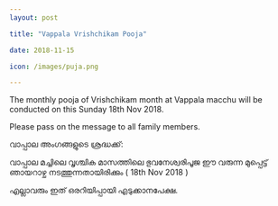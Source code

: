 ```yaml
---
layout: post

title: "Vappala Vrishchikam Pooja"

date: 2018-11-15

icon: /images/puja.png

---
```


The monthly pooja of Vrishchikam month at Vappala macchu will be conducted on this Sunday 18th Nov 2018.

Please pass on the message to all family members.

വാപ്പാല അംഗങ്ങളുടെ ശ്രദ്ധക്ക്:

വാപ്പാല മച്ചിലെ വൃശ്ചിക മാസത്തിലെ  ഭുവനേശ്വരിപൂജ ഈ വരുന്ന  മുപ്പെട്ട്  ഞായറാഴ്ച നടത്തുന്നതായിരിക്കും ( 18th Nov 2018 )

എല്ലാവരും ഇത് ഒരറിയിപ്പായി എടുക്കാനപേക്ഷ.
